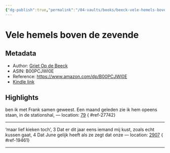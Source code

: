 ```yaml
---
{"dg-publish":true,"permalink":"/04-vaults/books/beeck-vele-hemels-boven-de-zevende/","noteIcon":"","created":"2024-12-27T00:29:53.869+01:00","updated":"2024-12-29T13:58:44.732+01:00"}
---
```


# Vele hemels boven de zevende
## Metadata
* Author: [Griet Op de Beeck](https://www.amazon.comundefined)
* ASIN: B00PCJWI0E
* Reference: https://www.amazon.com/dp/B00PCJWI0E
* [Kindle link](kindle://book?action=open&asin=B00PCJWI0E)

## Highlights
ben ik met Frank samen geweest. Een maand geleden zie ik hem opeens staan, in de stationshal, — location: [79](kindle://book?action=open&asin=B00PCJWI0E&location=79)
{ #ref-27742}


---
‘maar lief kieken toch’, 3 Dat er dit jaar eens iemand mij kust, zoals echt kussen gaat, 4 Dat June gelijk heeft als ze zegt dat onze — location: [2907](kindle://book?action=open&asin=B00PCJWI0E&location=2907)
{ #ref-19461}


---
